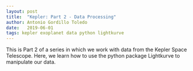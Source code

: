 ```yaml
---
layout: post
title:  "Kepler: Part 2 - Data Processing"
author: Antonio Gordillo Toledo
date:   2019-06-01
tags: kepler exoplanet data python lightkurve
---
```

This is Part 2 of a series in which we work with data from the Kepler Space Telescope. Here, we learn how to use the python package Lightkurve to manipulate our data. 